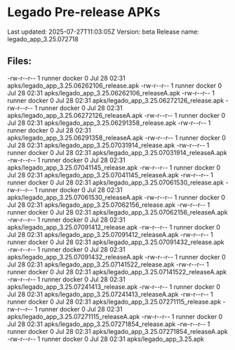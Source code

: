 # Legado Pre-release APKs
Last updated: 2025-07-27T11:03:05Z
Version: beta
Release name: legado_app_3.25.072718
## Files:
-rw-r--r-- 1 runner docker 0 Jul 28 02:31 apks/legado_app_3.25.06262106_release.apk
-rw-r--r-- 1 runner docker 0 Jul 28 02:31 apks/legado_app_3.25.06262106_releaseA.apk
-rw-r--r-- 1 runner docker 0 Jul 28 02:31 apks/legado_app_3.25.06272126_release.apk
-rw-r--r-- 1 runner docker 0 Jul 28 02:31 apks/legado_app_3.25.06272126_releaseA.apk
-rw-r--r-- 1 runner docker 0 Jul 28 02:31 apks/legado_app_3.25.06291358_release.apk
-rw-r--r-- 1 runner docker 0 Jul 28 02:31 apks/legado_app_3.25.06291358_releaseA.apk
-rw-r--r-- 1 runner docker 0 Jul 28 02:31 apks/legado_app_3.25.07031914_release.apk
-rw-r--r-- 1 runner docker 0 Jul 28 02:31 apks/legado_app_3.25.07031914_releaseA.apk
-rw-r--r-- 1 runner docker 0 Jul 28 02:31 apks/legado_app_3.25.07041145_release.apk
-rw-r--r-- 1 runner docker 0 Jul 28 02:31 apks/legado_app_3.25.07041145_releaseA.apk
-rw-r--r-- 1 runner docker 0 Jul 28 02:31 apks/legado_app_3.25.07061530_release.apk
-rw-r--r-- 1 runner docker 0 Jul 28 02:31 apks/legado_app_3.25.07061530_releaseA.apk
-rw-r--r-- 1 runner docker 0 Jul 28 02:31 apks/legado_app_3.25.07062156_release.apk
-rw-r--r-- 1 runner docker 0 Jul 28 02:31 apks/legado_app_3.25.07062156_releaseA.apk
-rw-r--r-- 1 runner docker 0 Jul 28 02:31 apks/legado_app_3.25.07091412_release.apk
-rw-r--r-- 1 runner docker 0 Jul 28 02:31 apks/legado_app_3.25.07091412_releaseA.apk
-rw-r--r-- 1 runner docker 0 Jul 28 02:31 apks/legado_app_3.25.07091432_release.apk
-rw-r--r-- 1 runner docker 0 Jul 28 02:31 apks/legado_app_3.25.07091432_releaseA.apk
-rw-r--r-- 1 runner docker 0 Jul 28 02:31 apks/legado_app_3.25.07141522_release.apk
-rw-r--r-- 1 runner docker 0 Jul 28 02:31 apks/legado_app_3.25.07141522_releaseA.apk
-rw-r--r-- 1 runner docker 0 Jul 28 02:31 apks/legado_app_3.25.07241413_release.apk
-rw-r--r-- 1 runner docker 0 Jul 28 02:31 apks/legado_app_3.25.07241413_releaseA.apk
-rw-r--r-- 1 runner docker 0 Jul 28 02:31 apks/legado_app_3.25.07271115_release.apk
-rw-r--r-- 1 runner docker 0 Jul 28 02:31 apks/legado_app_3.25.07271115_releaseA.apk
-rw-r--r-- 1 runner docker 0 Jul 28 02:31 apks/legado_app_3.25.07271854_release.apk
-rw-r--r-- 1 runner docker 0 Jul 28 02:31 apks/legado_app_3.25.07271854_releaseA.apk
-rw-r--r-- 1 runner docker 0 Jul 28 02:31 apks/legado_app_3.25.apk
